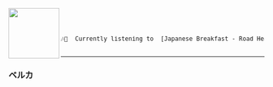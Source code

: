 

[<img align="left" width="100" height="100" src="https:&#x2F;&#x2F;lastfm.freetls.fastly.net&#x2F;i&#x2F;u&#x2F;174s&#x2F;cbf1dee4189770223d517c4e2b4b6d2e.jpg">](https://www.youtube.com/results?search_query=Japanese+Breakfast+Road+Head)
<img src="https://user-images.githubusercontent.com/49416514/174639013-df8a6ddc-3187-4058-9452-867a4756a213.gif" width="12" height="12"/>
<pre>
<small>
</br>🎶🎵  Currently listening to  [Japanese Breakfast - Road Head](https://www.youtube.com/results?search_query=Japanese+Breakfast+Road+Head)</br>
</small></pre>
---

### ベルカ